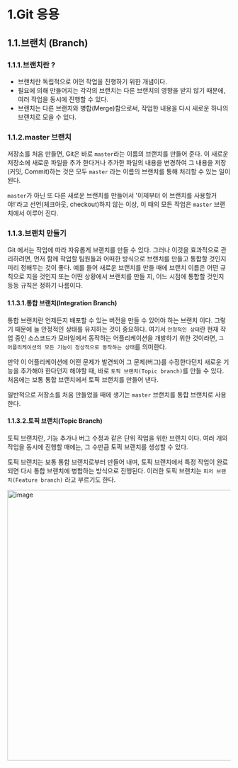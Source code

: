 # 1.Git 응용
## 1.1.브랜치 (Branch)
### 1.1.1.브랜치란 ?
* 브랜치란 독립적으로 어떤 작업을 진행하기 위한 개념이다. 
* 필요에 의해 만들어지는 각각의 브랜치는 다른 브랜치의 영향을 받지 않기 때문에, 여러 작업을 동시에 진행할 수 있다.
* 브랜치는 다른 브랜치와 병합(Merge)함으로써, 작업한 내용을 다시 새로운 하나의 브랜치로 모을 수 있다.
### 1.1.2.master 브랜치
저장소를 처음 만들면, Git은 바로 `master`라는 이름의 브랜치를 만들어 준다. 이 새로운 저장소에 새로운 파일을 추가 한다거나 추가한 파일의 내용을 변경하여 그 내용을 저장(커밋, Commit)하는 것은 모두 `master` 라는 이름의 브랜치를 통해 처리할 수 있는 일이 된다.

`master`가 아닌 또 다른 새로운 브랜치를 만들어서 '이제부터 이 브랜치를 사용할거야!'라고 선언(체크아웃, checkout)하지 않는 이상, 이 때의 모든 작업은 `master` 브랜치에서 이루어 진다.
### 1.1.3.브랜치 만들기
Git 에서는 작업에 따라 자유롭게 브랜치를 만들 수 있다. 그러나 이것을 효과적으로 관리하려면, 먼저 함께 작업할 팀원들과 어떠한 방식으로 브랜치를 만들고 통합할 것인지 미리 정해두는 것이 좋다. 예를 들어 새로운 브랜치를 만들 때에 브랜치 이름은 어떤 규칙으로 지을 것인지 또는 어떤 상황에서 브랜치를 만들 지, 어느 시점에 통합할 것인지 등등 규칙은 정하기 나름이다.
#### 1.1.3.1.통합 브랜치(Integration Branch)
통합 브랜치란 언제든지 배포할 수 있는 버전을 만들 수 있어야 하는 브랜치 이다. 그렇기 때문에 늘 안정적인 상태를 유지하는 것이 중요하다. 여기서 `안정적인 상태`란 현재 작업 중인 소스코드가 모바일에서 동작하는 어플리케이션을 개발하기 위한 것이라면, `그 어플리케이션의 모든 기능이 정상적으로 동작하는 상태`를 의미한다.

만약 이 어플리케이션에 어떤 문제가 발견되어 그 문제(버그)를 수정한다던지 새로운 기능을 추가해야 한다던지 해야할 때, 바로 `토픽 브랜치(Topic branch)`를 만들 수 있다. 처음에는 보통 통합 브랜치에서 토픽 브랜치를 만들어 낸다.

일반적으로 저장소를 처음 만들었을 때에 생기는 `master` 브랜치를 통합 브랜치로 사용한다.
#### 1.1.3.2.토픽 브랜치(Topic Branch)
토픽 브랜치란, 기능 추가나 버그 수정과 같은 단위 작업을 위한 브랜치 이다. 여러 개의 작업을 동시에 진행할 때에는, 그 수만큼 토픽 브랜치를 생성할 수 있다.

토픽 브랜치는 보통 통합 브랜치로부터 만들어 내며, 토픽 브랜치에서 특정 작업이 완료되면 다시 통합 브랜치에 병합하는 방식으로 진행된다. 이러한 토픽 브랜치는 `피처 브랜치(Feature branch)` 라고 부르기도 한다.

<img width="611" alt="image" src="https://user-images.githubusercontent.com/45344633/77387403-b07f9d80-6dd0-11ea-8d0b-8cf2c289ef87.png">
